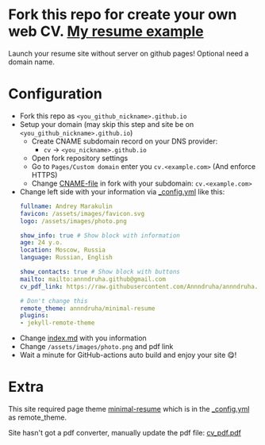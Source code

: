 # Fork this repo for create your own web CV. [My resume example](https://cv.annndruha.space/)
Launch your resume site without server on github pages! Optional need a domain name.

# Configuration

* Fork this repo as `<you_github_nickname>.github.io`
* Setup your domain (may skip this step and site be on `<you_github_nickname>.github.io`)
  * Create CNAME subdomain record on your DNS provider:
    * `cv` -> `<you_nickname>.github.io`
  * Open fork repository settings
  * Go to `Pages/Custom domain` enter you `cv.<example.com>` (And enforce HTTPS)
  * Change [CNAME-file](https://github.com/annndruha/annndruha.github.io/blob/main/CNAME) in fork with your subdomain: `cv.<example.com>`
* Change left side with your information via [_config.yml](./_config.yml) like this:
  ```yaml
  fullname: Andrey Marakulin
  favicon: /assets/images/favicon.svg
  logo: /assets/images/photo.png
  
  show_info: true # Show block with information
  age: 24 y.o.
  location: Moscow, Russia
  language: Russian, English
  
  show_contacts: true # Show block with buttons
  mailto: mailto:annndruha.github@gmail.com
  cv_pdf_link: https://raw.githubusercontent.com/Annndruha/annndruha.github.io/main/pdf/cv_pdf.pdf
  
  # Don't change this
  remote_theme: annndruha/minimal-resume
  plugins:
  - jekyll-remote-theme
  ```
* Change [index.md](./index.md) with you information
* Change `/assets/images/photo.png` and pdf link
* Wait a minute for GitHub-actions auto build and enjoy your site 😋!


# Extra

This site required page theme [minimal-resume](https://github.com/Annndruha/minimal-resume) which is in the [_config.yml](./_config.yml) as remote_theme.

Site hasn't got a pdf converter, manually update the pdf file: [cv_pdf.pdf](./pdf/cv_pdf.pdf)
